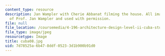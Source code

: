 ```yaml
---
content_type: resource
description: Jan Wampler with Cherie Abbanat filming the house. All images are courtesy
  of Prof. Jan Wampler and used with permission.
file: null
file_location: /coursemedia/4-196-architecture-design-level-ii-cuba-studio-spring-2004/7d78525a6b478ddf05233d1b900b91d0_cuba08.jpg
file_type: image/jpeg
resourcetype: Image
title: cuba08.jpg
uid: 7d78525a-6b47-8ddf-0523-3d1b900b91d0
---
```

